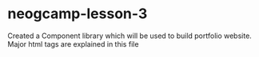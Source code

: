 # neogcamp-lesson-3
Created a Component library which will be used to build portfolio website.<br />
Major html tags are explained in this file

